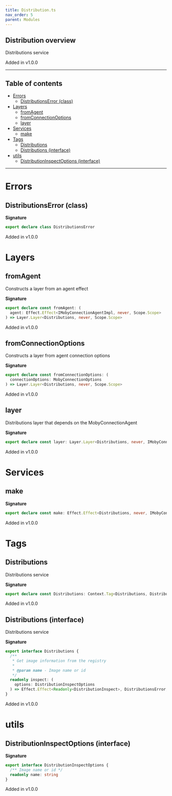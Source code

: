 ```yaml
---
title: Distribution.ts
nav_order: 5
parent: Modules
---
```


## Distribution overview

Distributions service

Added in v1.0.0

---

<h2 class="text-delta">Table of contents</h2>

- [Errors](#errors)
  - [DistributionsError (class)](#distributionserror-class)
- [Layers](#layers)
  - [fromAgent](#fromagent)
  - [fromConnectionOptions](#fromconnectionoptions)
  - [layer](#layer)
- [Services](#services)
  - [make](#make)
- [Tags](#tags)
  - [Distributions](#distributions)
  - [Distributions (interface)](#distributions-interface)
- [utils](#utils)
  - [DistributionInspectOptions (interface)](#distributioninspectoptions-interface)

---

# Errors

## DistributionsError (class)

**Signature**

```ts
export declare class DistributionsError
```

Added in v1.0.0

# Layers

## fromAgent

Constructs a layer from an agent effect

**Signature**

```ts
export declare const fromAgent: (
  agent: Effect.Effect<IMobyConnectionAgentImpl, never, Scope.Scope>
) => Layer.Layer<Distributions, never, Scope.Scope>
```

Added in v1.0.0

## fromConnectionOptions

Constructs a layer from agent connection options

**Signature**

```ts
export declare const fromConnectionOptions: (
  connectionOptions: MobyConnectionOptions
) => Layer.Layer<Distributions, never, Scope.Scope>
```

Added in v1.0.0

## layer

Distributions layer that depends on the MobyConnectionAgent

**Signature**

```ts
export declare const layer: Layer.Layer<Distributions, never, IMobyConnectionAgent>
```

Added in v1.0.0

# Services

## make

**Signature**

```ts
export declare const make: Effect.Effect<Distributions, never, IMobyConnectionAgent | HttpClient.client.Client.Default>
```

Added in v1.0.0

# Tags

## Distributions

Distributions service

**Signature**

```ts
export declare const Distributions: Context.Tag<Distributions, Distributions>
```

Added in v1.0.0

## Distributions (interface)

Distributions service

**Signature**

```ts
export interface Distributions {
  /**
   * Get image information from the registry
   *
   * @param name - Image name or id
   */
  readonly inspect: (
    options: DistributionInspectOptions
  ) => Effect.Effect<Readonly<DistributionInspect>, DistributionsError, never>
}
```

Added in v1.0.0

# utils

## DistributionInspectOptions (interface)

**Signature**

```ts
export interface DistributionInspectOptions {
  /** Image name or id */
  readonly name: string
}
```

Added in v1.0.0
